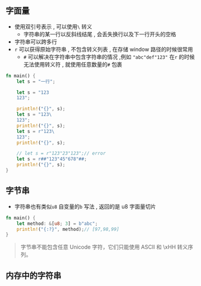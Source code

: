 ## 字面量

- 使用双引号表示 ,  可以使用`\` 转义
	- 字符串的某一行以反斜线结尾 , 会丢失换行以及下一行开头的空格
- 字符串可以跨多行
- `r` 可以获得原始字符串 , 不包含转义列表 , 在存储 window 路径的时候很常用
	- `#` 可以解决在字符串中包含字符串的情况 ,例如 `"abc"def"123"` 在`r` 的时候无法使用转义符 , 就使用任意数量的`#` 包裹

```rust
fn main() {
    let s = "一行";

    let s = "123
    123";

    println!("{}", s);
    let s = "123\
    123";
    println!("{}", s);
    let s = r"123\
    123";
    println!("{}", s);

    // let s = r"123"23"123";// error
    let s = r##"123"45"678"##;
    println!("{}", s);
}
```
## 字节串

- 字符串也有类似`u8` 自变量的`b` 写法 , 返回的是 u8 字面量切片
```rust
fn main() {
    let method: &[u8; 3] = b"abc";
    println!("{:?}", method);// [97,98,99]
}
```
> 字节串不能包含任意 Unicode 字符，它们只能使用 ASCII 和 \xHH 转义序列。


## 内存中的字符串

